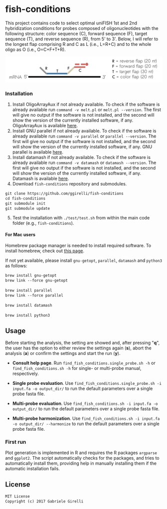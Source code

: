 fish-conditions
===

This project contains code to select optimal uniFISH 1st and 2nd hybridization conditions for probes composed of oligonucleotides with the following structure: color sequence (C), forward sequence (F), target sequence (T), and reverse sequence (R), from 5' to 3'. Below, I will refer to the longest flap comprising R and C as L (i.e., L=R+C) and to the whole oligo as O (i.e., O=C+F+T+R).

<img src="https://github.com/ggirelli/fish-conditions/blob/master/images/fish.png" alt="octocat" />

### Installation

1. Install OligoArrayAux if not already available. To check if the software is already available run `command -v melt.pl` or `melt.pl --version`. The first will give no output if the software is not installed, and the second will show the version of the currently installed software, if any. OligoArrayAux is available [here](http://unafold.rna.albany.edu/OligoArrayAux.php).
2. Install GNU parallel if not already available. To check if the software is already available run `command -v parallel` or `parallel --version`. The first will give no output if the software is not installed, and the second will show the version of the currently installed software, if any. GNU parallel is available [here](https://www.gnu.org/software/parallel/).
3. Install datamash if not already available. To check if the software is already available run `command -v datamash` or `datamash --version`. The first will give no output if the software is not installed, and the second will show the version of the currently installed software, if any. Datamash is available [here](https://www.gnu.org/software/datamash/).
4. Download `fish-conditions` repository and submodules.

```
git clone https://github.com/ggirelli/fish-conditions
cd fish-conditions
git submodule init
git submodule update
```

5. Test the installation with `./test/test.sh` from within the main code folder (e.g., `fish-conditions`).

#### For Mac users

Homebrew package manager is needed to install required software. To install homebrew, check out [this page](https://brew.sh/).

If not yet available, please install `gnu-getopt`, `parallel`, `datamash` and `python3` as follows:

```
brew install gnu-getopt
brew link --force gnu-getopt

brew install parallel
brew link --force parallel

brew install datamash

brew install python3
```

## Usage

Before starting the analysis, the setting are showed and, after pressing "**q**", the user has the option to either review the settings again (**s**), abort the analysis (**a**) or confirm the settings and start the run (**y**).

* **Consult help page**. Run `find_fish_conditions.single_probe.sh -h` or `find_fish_conditions.sh -h` for single- or multi-probe manual, respectively.

* **Single probe evaluation**. Use `find_fish_conditions.single_probe.sh -i input.fa -o output_dir/` to run the default parameters over a single probe fasta file.

* **Multi-probe evaluation**. Use `find_fish_conditions.sh -i input.fa -o output_dir/` to run the default parameters over a single probe fasta file.

* **Multi-probe harmonization**. Use `find_fish_conditions.sh -i input.fa -o output_dir/ --harmonize` to run the default parameters over a single probe fasta file.

### First run

Plot generation is implemented in R and requires the R packages `argparse` and `ggplot2`. The script automatically checks for the packages, and tries to automatically install them, providing help in manually installing them if the automatic installation fails.

## License

```
MIT License
Copyright (c) 2017 Gabriele Girelli
```
